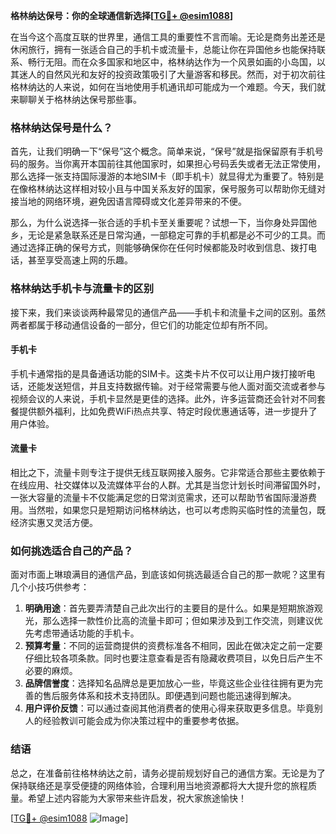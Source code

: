 **格林纳达保号：你的全球通信新选择[[TG💪+ @esim1088](https://t.me/s/esim1088)]**

在当今这个高度互联的世界里，通信工具的重要性不言而喻。无论是商务出差还是休闲旅行，拥有一张适合自己的手机卡或流量卡，总能让你在异国他乡也能保持联系、畅行无阻。而在众多国家和地区中，格林纳达作为一个风景如画的小岛国，以其迷人的自然风光和友好的投资政策吸引了大量游客和移民。然而，对于初次前往格林纳达的人来说，如何在当地使用手机通讯却可能成为一个难题。今天，我们就来聊聊关于格林纳达保号那些事。

### 格林纳达保号是什么？

首先，让我们明确一下“保号”这个概念。简单来说，“保号”就是指保留原有手机号码的服务。当你离开本国前往其他国家时，如果担心号码丢失或者无法正常使用，那么选择一张支持国际漫游的本地SIM卡（即手机卡）就显得尤为重要了。特别是在像格林纳达这样相对较小且与中国关系友好的国家，保号服务可以帮助你无缝对接当地的网络环境，避免因语言障碍或文化差异带来的不便。

那么，为什么说选择一张合适的手机卡至关重要呢？试想一下，当你身处异国他乡，无论是紧急联系还是日常沟通，一部稳定可靠的手机都是必不可少的工具。而通过选择正确的保号方式，则能够确保你在任何时候都能及时收到信息、拨打电话，甚至享受高速上网的乐趣。

### 格林纳达手机卡与流量卡的区别

接下来，我们来谈谈两种最常见的通信产品——手机卡和流量卡之间的区别。虽然两者都属于移动通信设备的一部分，但它们的功能定位却有所不同。

#### 手机卡

手机卡通常指的是具备通话功能的SIM卡。这类卡片不仅可以让用户拨打接听电话，还能发送短信，并且支持数据传输。对于经常需要与他人面对面交流或者参与视频会议的人来说，手机卡显然是更佳的选择。此外，许多运营商还会针对不同套餐提供额外福利，比如免费WiFi热点共享、特定时段优惠通话等，进一步提升了用户体验。

#### 流量卡

相比之下，流量卡则专注于提供无线互联网接入服务。它非常适合那些主要依赖于在线应用、社交媒体以及流媒体平台的人群。尤其是当您计划长时间滞留国外时，一张大容量的流量卡不仅能满足您的日常浏览需求，还可以帮助节省国际漫游费用。当然啦，如果您只是短期访问格林纳达，也可以考虑购买临时性的流量包，既经济实惠又灵活方便。

### 如何挑选适合自己的产品？

面对市面上琳琅满目的通信产品，到底该如何挑选最适合自己的那一款呢？这里有几个小技巧供参考：

1. **明确用途**：首先要弄清楚自己此次出行的主要目的是什么。如果是短期旅游观光，那么选择一款性价比高的流量卡即可；但如果涉及到工作交流，则建议优先考虑带通话功能的手机卡。
2. **预算考量**：不同的运营商提供的资费标准各不相同，因此在做决定之前一定要仔细比较各项条款。同时也要注意查看是否有隐藏收费项目，以免日后产生不必要的麻烦。
3. **品牌信誉度**：选择知名品牌总是更加放心一些，毕竟这些企业往往拥有更为完善的售后服务体系和技术支持团队。即便遇到问题也能迅速得到解决。
4. **用户评价反馈**：可以通过查阅其他消费者的使用心得来获取更多信息。毕竟别人的经验教训可能会成为你决策过程中的重要参考依据。

### 结语

总之，在准备前往格林纳达之前，请务必提前规划好自己的通信方案。无论是为了保持联络还是享受便捷的网络体验，合理利用当地资源都将大大提升您的旅程质量。希望上述内容能为大家带来些许启发，祝大家旅途愉快！

[[TG💪+ @esim1088](https://t.me/s/esim1088) ![Image](https://i.postimg.cc/4NQfJmqS/Snipaste-2025-05-13-00-14-12.png)]